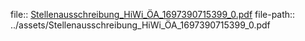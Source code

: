 file:: [Stellenausschreibung_HiWi_ÖA_1697390715399_0.pdf](../assets/Stellenausschreibung_HiWi_ÖA_1697390715399_0.pdf)
file-path:: ../assets/Stellenausschreibung_HiWi_ÖA_1697390715399_0.pdf
